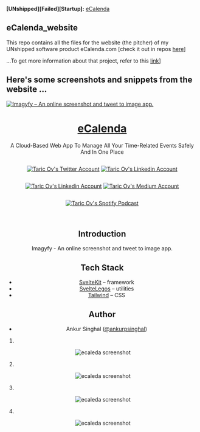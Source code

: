 **[UNshipped][Failed][Startup]:** [eCalenda](https://e-calenda-website.vercel.app/) 
## eCalenda_website 

This repo contains all the files for the website (the pitcher) of my UNshipped software product eCalenda.com [check it out in repos [here](https://github.com/taricov/Reactjs_eCalenda_app)] 


...To get more information about that project, refer to this [link](https://github.com/taricov/Reactjs_eCalenda_app)] 


## Here's some screenshots and snippets from the website ...


<a href="">
  <img alt="Imagyfy – An online screenshot and tweet to image app." src="">
  <h1 align="center">eCalenda</h1>
</a>

<div align="center">
A Cloud-Based Web App To Manage All Your Time-Related Events Safely And In One Place
</p>

<div align="center">
<p align="center" style="display:inline-block">
  <a href="https://twitter.com/taricov">
    <img src="https://img.shields.io/twitter/follow/taric_ov?style=social" alt="Taric Ov's Twitter Account" />
  </a>
  </p>
  
<p align="center" style="display:inline-block">
 <a href="https://linkedin.com/en/taricov">
    <img src="https://img.shields.io/badge/Taric%20Ov-0077B5?style=social&logo=linkedin&logoColor=fff" alt="Taric Ov's Linkedin Account"/>
  </a>
  </p>
  
  <p align="center" style="display:inline-block">
 <a href="https://linkedin.com/en/taricov">
    <img src="https://img.shields.io/badge/LinkedIn-0077B5?style=social&logo=linkedin&logoColor=white" alt="Taric Ov's Linkedin Account"/>
  </a>
  </p>
  
  
  <p align="center" style="display:inline-block">
  <a href="https://taric-ov.medium.com/">
    <img src="https://img.shields.io/badge/Taric%20Ov-000?style=social&logo=medium&logoColor=white" alt="Taric Ov's Medium Account" />
  </a>
  </p>
  
  
  <p align="center" style="display:inline-block">
     <a href="https://podcasters.spotify.com/pod/show/taric-ov0">
    <img src="https://img.shields.io/badge/Taric%20Ov-1DB954?&logo=spotify&logoColor=white" alt="Taric Ov's Spotify Podcast" />
  </a>
  </p>
  
  
</div>


<br/>


## Introduction

Imagyfy - An online screenshot and tweet to image app.

## Tech Stack

- [SvelteKit](https://kit.svelte.dev/) – framework
- [SvelteLegos](https://svelte-legos.singhalankur.com/) – utilities
- [Tailwind](https://tailwindcss.com/) – CSS

## Author

- Ankur Singhal ([@ankurpsinghal](https://twitter.com/ankurpsinghal))









1.
![]()
<img src="" alt="ecaleda screenshot"/>


2.
![]()
<img src="" alt="ecaleda screenshot"/>


3.
![]()
<img src="" alt="ecaleda screenshot"/>


4.
![]()
<img src="" alt="ecaleda screenshot"/>


